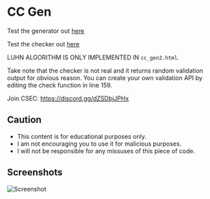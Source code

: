 # CC Gen
Test the generator out [here](https://htmlpreview.github.io/?https://raw.githubusercontent.com/lilmond/CC_Gen/main/cc_gen.html)

Test the checker out [here](https://htmlpreview.github.io/?https://raw.githubusercontent.com/lilmond/CC_Gen/main/checker.html)

LUHN ALGORITHM IS ONLY IMPLEMENTED IN `cc_gen2.html`.

Take note that the checker is not real and it returns random validation output for obvious reason. You can create your own validation API by editing the check function in line 159.

Join CSEC: https://discord.gg/dZSDbjJPHx

## Caution
- This content is for educational purposes only.
- I am not encouraging you to use it for malicious purposes.
- I will not be responsible for any missuses of this piece of code.

## Screenshots

![Screenshot](https://raw.githubusercontent.com/lilmond/CC_Gen/main/Screenshot%20at%202021-06-05%2020-59-24.png)
